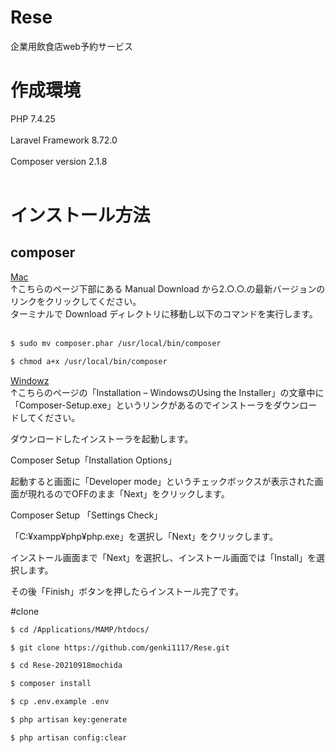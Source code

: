 # Rese
企業用飲食店web予約サービス<br>

# 作成環境
PHP 7.4.25<br><br>
Laravel Framework 8.72.0<br><br>
Composer version 2.1.8<br><br>

# インストール方法
## composer<br>
<a href="https://getcomposer.org/download/r">Mac</a><br>
↑こちらのページ下部にある Manual Download から2.○.○.の最新バージョンのリンクをクリックしてください。<br>
ターミナルで Download ディレクトリに移動し以下のコマンドを実行します。<br><br>

```bash
$ sudo mv composer.phar /usr/local/bin/composer

$ chmod a+x /usr/local/bin/composer

```


<a href="https://getcomposer.org/doc/00-intro.md#installation-windows">Windowz</a><br>
↑こちらのページの「Installation – WindowsのUsing the Installer」の文章中に「Composer-Setup.exe」というリンクがあるのでインストーラをダウンロードしてください。

ダウンロードしたインストーラを起動します。

Composer Setup「Installation Options」

起動すると画面に「Developer mode」というチェックボックスが表示された画面が現れるのでOFFのまま「Next」をクリックします。

Composer Setup 「Settings Check」

「C:¥xampp¥php¥php.exe」を選択し「Next」をクリックします。

インストール画面まで「Next」を選択し、インストール画面では「Install」を選択します。

その後「Finish」ボタンを押したらインストール完了です。

#clone
```bash
$ cd /Applications/MAMP/htdocs/

$ git clone https://github.com/genki1117/Rese.git

$ cd Rese-20210918mochida

$ composer install

$ cp .env.example .env

$ php artisan key:generate

$ php artisan config:clear
```
